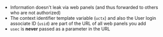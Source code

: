 <!-- markdownlint-disable-file MD041 -->
* Information doesn't leak via web panels (and thus forwarded to others who are not authorized)
* The context identifier template variable (`uctx`) and also the User login associate ID (`usid`) are part of the URL of all web panels you add
* `usec` is **never** passed as a parameter in the URL
